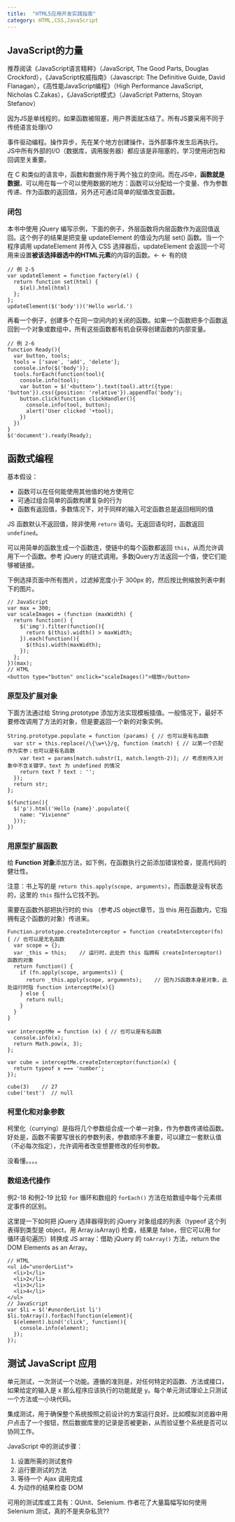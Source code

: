 ```yaml
---
title:  "HTML5应用开发实践指南"
category: HTML,CSS,JavaScript
---
```

## JavaScript的力量

推荐阅读《JavaScript语言精粹》（JavaScript, The Good Parts, Douglas Crockford），《JavaScript权威指南》（Javascript: The Definitive Guide, David Flanagan），《高性能JavaScript编程》（High Performance JavaScript, Nicholas C.Zakas），《JavaScript模式》（JavaScript Patterns, Stoyan Stefanov）

因为JS是单线程的，如果函数被阻塞，用户界面就冻结了。所有JS要采用不同于传统语言处理I/O

事件驱动编程。操作异步，先在某个地方创建操作，当外部事件发生后再执行。JS中所有外部的I/O（数据库，调用服务器）都应该是非阻塞的，学习使用闭包和回调至关重要。

在 C 和类似的语言中，函数和数据作用于两个独立的空间。而在JS中，**函数就是数据**，可以用在每一个可以使用数据的地方：函数可以分配给一个变量、作为参数传递、作为函数的返回值，另外还可通过简单的赋值改变函数。

### 闭包

本书中使用 jQuery 编写示例，下面的例子，外层函数将内层函数作为返回值返回。这个例子的结果是把变量 updateElement 的值设为内层 set() 函数。当一个程序调用 updateElement 并传入 CSS 选择器后，updateElement 会返回一个可用来设置**被该选择器选中的HTML元素**的内容的函数。<- <- 有的绕

    // 例 2-5
    var updateElement = function factory(el) {
      return function set(html) {
        $(el).html(html)
      };
    };
    updateElement($('body'))('Hello world.')

再看一个例子，创建多个在同一空间内的关闭的函数。如果一个函数把多个函数返回到一个对象或数组中，所有这些函数都有机会获得创建函数的内部变量。

    // 例 2-6
    function Ready(){
      var button, tools;
      tools = ['save', 'add', 'delete'];
      console.info($('body'));
      tools.forEach(function(tool){
        console.info(tool);
        var button = $('<button>').text(tool).attr({type: 'button'}).css({position: 'relative'}).appendTo('body');
        button.click(function clickHandler(){
          console.info(tool, button);
          alert('User clicked '+tool);
        })
      })
    }
    $('document').ready(Ready);

## 函数式编程

基本假设：

+ 函数可以在任何能使用其他值的地方使用它
+ 可通过组合简单的函数构建复杂的行为
+ 函数有返回值，多数情况下，对于同样的输入可定函数总是返回相同的值

JS 函数默认不返回值，除非使用 `return` 语句。无返回语句时，函数返回 `undefined`。

可以用简单的函数生成一个函数连，使链中的每个函数都返回 `this`，从而允许调用下一个函数。参考 jQuery 的链式调用。多数jQuery方法返回一个值，使它们能够被链接。

下例选择页面中所有图片，过滤掉宽度小于 300px 的，然后按比例缩放列表中剩下的图片。

    // JavaScript
    var max = 300;
    var scaleImages = (function (maxWidth) {
      return function() {
        $('img').filter(function(){
          return $(this).width() > maxWidth;
        }).each(function(){
          $(this).width(maxWidth);
        });
      };
    })(max);
    // HTML
    <button type="button" onclick="scaleImages()">缩放</button>

### 原型及扩展对象

下面方法通过给 String.prototype 添加方法实现模板插值。一般情况下，最好不要修改调用了方法的对象，但是要返回一个新的对象实例。

    String.prototype.populate = function (params) { // 也可以是有名函数
      var str = this.replace(/\{\w+\}/g, function (match) { // 以第一个匹配作为实参；也可以是有名函数
        var text = params[match.substr(1, match.length-2)]; // 考虑到传入对象中不含关键字，text 为 undefined 的情况
        return text ? text : '';
      });
      return str;
    };

    $(function(){
      $('p').html('Hello {name}'.populate({
        name: "Vivienne"
      }));
    })

### 用原型扩展函数

给 **Function 对象**添加方法，如下例，在函数执行之前添加错误检查，提高代码的健壮性。

注意：书上写的是 `return this.apply(scope, arguments)`，而函数是没有状态的，这里的 `this` 指什么它找不到。

需要在函数外部把执行时的 this （参考JS object章节，当 this 用在函数内，它指拥有这个函数的对象）传进来。

    Function.prototype.createInterceptor = function createInterceptor(fn) { // 也可以是无名函数
      var scope = {};
      var _this = this;    // 运行时，此处的 this 指拥有 createInterceptor() 函数的对象
      return function() {
        if (fn.apply(scope, arguments)) {
          return _this.apply(scope, arguments);    // 因为JS函数本身是对象，此处运行时指 function interceptMe(x){}
        } else {
          return null;
        }
      }
    }

    var interceptMe = function (x) { // 也可以是有名函数
      console.info(x);
      return Math.pow(x, 3);
    };

    var cube = interceptMe.createInterceptor(function(x) {
      return typeof x === 'number';
    });

    cube(3)    // 27
    cube('test')  // null

### 柯里化和对象参数

柯里化（currying）是指将几个参数组合成一个单一对象，作为参数传递给函数。好处是，函数不需要写很长的参数列表，参数顺序不重要，可以建立一套默认值（不必每次指定），允许调用者改变想要修改的任何参数。

没看懂。。。。

### 数组迭代操作

例2-18 和例2-19 比较 `for` 循环和数组的 `forEach()` 方法在给数组中每个元素绑定事件的区别。

这里提一下如何把 jQuery 选择器得到的 jQuery 对象组成的列表（typeof 这个列表得到类型是 object，用 Array.isArray() 检查，结果是 false，但它可以用 for 循环语句遍历）转换成 JS array：借助 jQuery 的 `toArray()` 方法，return the DOM Elements as an Array。

    // HTML
    <ul id="unorderList">
      <li>1</li>
      <li>2</li>
      <li>3</li>
      <li>4</li>
    </ul>
    // JavaScript
    var $li = $('#unorderList li')
    $li.toArray().forEach(function(element){
      $(element).bind('click', function(){
        console.info(element);
      });
    });

## 测试 JavaScript 应用

单元测试，一次测试一个功能。遵循的准则是，对任何特定的函数、方法或接口，如果给定的输入是 x 那么程序应该执行的功能就是 y。每个单元测试理论上只测试一个方法或一小块代码。

集成测试，用于确保整个系统按照之前设计的方案运行良好。比如模拟浏览器中用户点击了一个按钮，然后数据库里的记录是否被更新，从而验证整个系统是否可以协同工作。

JavaScript 中的测试步骤：

1. 设置所需的测试套件
2. 运行要测试的方法
3. 等待一个 Ajax 调用完成
4. 为动作的结果检查 DOM

可用的测试库或工具有：QUnit、Selenium. 作者花了大量篇幅写如何使用 Selenium 测试，真的不是夹杂私货??

